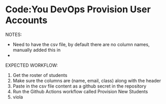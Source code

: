 # Code:You DevOps Provision User Accounts

NOTES:
- Need to have the csv file, by default there are no column names, manually added this in
- 


EXPECTED WORKFLOW:
1. Get the roster of students
2. Make sure the columns are (name, email, class) along with the header
3. Paste in the csv file content as a github secret in the repository
4. Run the Github Actions workflow called Provision New Students
5. viola